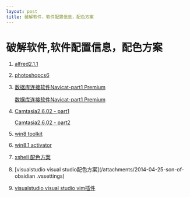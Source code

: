 ```yaml
---
layout: post
title: 破解软件，软件配置信息，配色方案
---
```

    
# 破解软件,软件配置信息，配色方案

1. [alfred2.1.1](/attachments/2014-04-25-Alfred-2-1-1.zip)

2. [photoshopcs6](/attachments/Adobe-CS6破解补丁_amtlib.zip)

3. [数据库连接软件Navicat-part1 Premium](/attachments/2014-04-25-Navicat-Premium.dmg.zip.001)

    [数据库连接软件Navicat-part1 Premium](/attachments/2014-04-25-Navicat-Premium.dmg.zip.002)

4. [Camtasia2.6.02 - part1](/attachments/2014-04-25-Camtasiav2.6.02-part.zip.001)

    [Camtasia2.6.02 - part2](/attachments/2014-04-25-Camtasiav2.6.02-part.zip.002)

5. [win8 toolkit](/attachments/Microsoft_Toolkit_iHackSoft.com_2.4.8.zip)

6. [win8.1 activator](/attachments/Windows-8.1-RTM-Activator_PlusCrack.com.rar)

7. [xshell 配色方案](/attachments/2014-04-25-solarized-dark.xcs)

8. [visualstudio visual studio配色方案](/attachments/2014-04-25-son-of-obsidian
.vssettings)

9. [visualstudio visual studio vim插件](/attachments/22014-04-25-VsVim.vsix)

